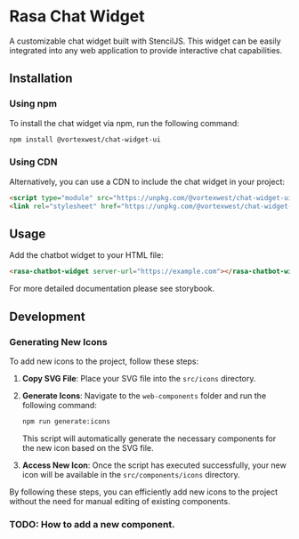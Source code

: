 # Rasa Chat Widget

A customizable chat widget built with StencilJS. This widget can be easily integrated into any web application to provide interactive chat capabilities.

## Installation

### Using npm

To install the chat widget via npm, run the following command:

```bash
npm install @vortexwest/chat-widget-ui
```

### Using CDN

Alternatively, you can use a CDN to include the chat widget in your project:

```html
<script type="module" src="https://unpkg.com/@vortexwest/chat-widget-ui/dist/rasa-chatwidget/rasa-chatwidget.esm.js"></script>
<link rel="stylesheet" href="https://unpkg.com/@vortexwest/chat-widget-ui/dist/rasa-chatwidget/rasa-chatwidget.css" />
```

## Usage

Add the chatbot widget to your HTML file:

```html
<rasa-chatbot-widget server-url="https://example.com"></rasa-chatbot-widget>
```

For more detailed documentation please see storybook.

## Development

### Generating New Icons

To add new icons to the project, follow these steps:

1. **Copy SVG File**: Place your SVG file into the `src/icons` directory.

2. **Generate Icons**: Navigate to the `web-components` folder and run the following command:

   ```bash
   npm run generate:icons
   ```

   This script will automatically generate the necessary components for the new icon based on the SVG file.

3. **Access New Icon**: Once the script has executed successfully, your new icon will be available in the `src/components/icons` directory.

By following these steps, you can efficiently add new icons to the project without the need for manual editing of existing components.

### TODO: How to add a new component.
